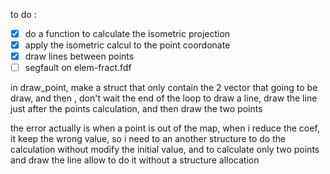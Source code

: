 to do :

- [x] do a function to calculate the isometric projection
- [x] apply the isometric calcul to the point coordonate
- [x] draw lines between points
- [ ] segfault on elem-fract.fdf

in draw_point, make a struct that only contain the 2 vector that going to be draw,
and then , don't wait the end of the loop to draw a line, draw the line just after
the points calculation, and then draw the two points

the error actually is when a point is out of the map, when i reduce the coef,
it keep the wrong value, so i need to an another structure to do the calculation
without modify the initial value, and to calculate only two points and draw the line
allow to do it without a structure allocation
